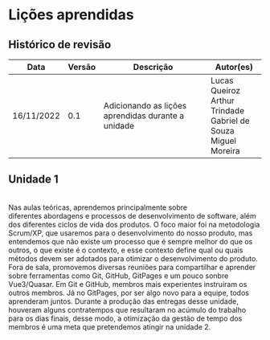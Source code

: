 # Lições aprendidas
## Histórico de revisão 

| Data       | Versão | Descrição            | Autor(es)                                                    |
| ---------- | ------ | -------------------- | ------------------------------------------------------------ |
| 16/11/2022 | 0.1    | Adicionando as lições aprendidas durante a unidade|Lucas Queiroz<br>Arthur Trindade<br> Gabriel de Souza <br> Miguel Moreira|

 <h2>Unidade 1 </h2>
<br>Nas aulas teóricas, aprendemos principalmente sobre diferentes abordagens e processos de desenvolvimento de software, além dos diferentes ciclos de vida dos produtos. O foco maior foi na metodologia Scrum/XP, que usaremos para o desenvolvimento do nosso produto, mas entendemos que não existe um processo que é sempre melhor do que os outros, o que existe é o contexto, e esse contexto define qual ou quais métodos devem ser adotados para otimizar o desenvolvimento do produto.
Fora de sala, promovemos diversas reuniões para compartilhar e aprender sobre ferramentas como Git, GitHub, GitPages e um pouco sonbre Vue3/Quasar. Em Git e GitHub, membros mais experientes instruíram os outros membros. Já no GitPages, por ser algo novo para a equipe, todos aprenderam juntos.
Durante a produção das entregas desse unidade, houveram alguns contratempos que resultaram no acúmulo do trabalho para os dias finais, desse modo, a otimização da gestão de tempo dos membros é uma meta que pretendemos atingir na unidade 2.<br>